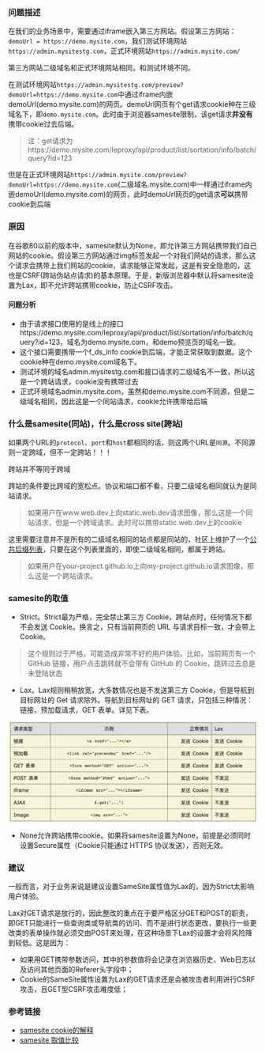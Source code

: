 ### 问题描述
在我们的业务场景中，需要通过iframe嵌入第三方网站。假设第三方网站：`demoUrl = https://demo.mysite.com`，我们测试环境网站`https://admin.mysitestg.com`，正式环境网站`https://admin.mysite.com/`

第三方网站二级域名和正式环境网站相同，和测试环境不同。

在测试环境网站`https://admin.mysitestg.com/preview?demoUrl=https://demo.mysite.com`中通过iframe内嵌demoUrl(demo.mysite.com)的网页。demoUrl网页有个get请求cookie种在三级域名下，即`demo.mysite.com`。此时由于浏览器samesite限制，该get请求**并没有**携带cookie过去后端。

>注：get请求为https://demo.mysite.com/leproxy/api/product/list/sortation/info/batch/query?id=123

但是在正式环境网站`https://admin.mysite.com/preview?demoUrl=https://demo.mysite.com`(二级域名.mysite.com)中一样通过iframe内嵌demoUrl(demo.mysite.com)的网页，此时demoUrl网页的get请求**可以**携带cookie到后端


### 原因
在谷歌80以前的版本中，samesite默认为None，即允许第三方网站携带我们自己网站的cookie。假设第三方网站通过img标签发起一个对我们网站的请求，那么这个请求会携带上我们网站的cookie，请求能够正常发起，这是有安全隐患的，这也是CSRF(跨站伪站点请求)的基本原理。于是，新版浏览器中默认将samesite设置为Lax，即不允许跨站携带cookie，防止CSRF攻击。

#### 问题分析
- 由于请求接口使用的是线上的接口https://demo.mysite.com/leproxy/api/product/list/sortation/info/batch/query?id=123，域名为demo.mysite.com，和demo预览页的域名一致。
- 这个接口需要携带一个f_ds_info cookie到后端，才能正常获取到数据。这个cookie种在demo.mysite.com域名下。
- 测试环境的域名admin.mysitestg.com和接口请求的二级域名不一致，所以这是一个跨站请求，cookie没有携带过去
- 正式环境域名admin.mysite.com，虽然和demo.mysite.com不同源，但是二级域名相同，因此这是一个同站请求，cookie允许携带给后端

### 什么是samesite(同站)，什么是cross site(跨站)
如果两个URL的`protocol`、`port`和`host`都相同的话，则这两个URL是`同源`。不同源则一定跨域，但不一定跨站！！！

跨站并不等同于跨域

跨站的条件要比跨域的宽松点。协议和端口都不看，只要二级域名相同就认为是同站请求。


>如果用户在www.web.dev上向static.web.dev请求图像，那么这是一个同站请求，但是一个跨域请求。此时可以携带static.web.dev上的cookie

这里需要注意并不是所有的二级域名相同的站点都是同站的，社区上维护了一个[公共后缀列表](https://publicsuffix.org/)，只要在这个列表里面的，即使二级域名相同，都属于跨站。

>如果用户在your-project.github.io上向my-project.github.io请求图像，那么这是一个跨站请求。


### samesite的取值
- Strict。Strict最为严格，完全禁止第三方 Cookie，跨站点时，任何情况下都不会发送 Cookie。换言之，只有当前网页的 URL 与请求目标一致，才会带上 Cookie。
>这个规则过于严格，可能造成非常不好的用户体验。比如，当前网页有一个 GitHub 链接，用户点击跳转就不会带有 GitHub 的 Cookie，跳转过去总是未登陆状态

- Lax。Lax规则稍稍放宽，大多数情况也是不发送第三方 Cookie，但是导航到目标网址的 Get 请求除外。导航到目标网址的 GET 请求，只包括三种情况：链接，预加载请求，GET 表单。详见下表。

![image](https://github.com/lizuncong/Front-End-Development-Notes/blob/master/resource/same-site01.jpg)


- None允许跨站携带cookie。如果将samesite设置为None，前提是必须同时设置Secure属性（Cookie只能通过 HTTPS 协议发送），否则无效。


### 建议
一般而言，对于业务来说是建议设置SameSite属性值为Lax的，因为Strict太影响用户体验。

Lax对GET请求是放行的，因此整改的重点在于要严格区分GET和POST的职责，即GET只能进行一些查询类或导航类的访问、而不是进行状态更改，要执行一些更改类的表单操作就必须交由POST来处理，在这种场景下Lax的设置才会将风险降到较低。这是因为：

- 如果用GET携带参数访问，其中的参数值将会记录在浏览器历史、Web日志以及访问其他页面的Referer头字段中；
- Cookie的SameSite属性设置为Lax的GET请求还是会被攻击者利用进行CSRF攻击，且GET型CSRF攻击难度低；

### 参考链接
- [samesite cookie的解释](https://web.dev/samesite-cookies-explained/)
- [samesite 取值比较](https://www.ruanyifeng.com/blog/2019/09/cookie-samesite.html)